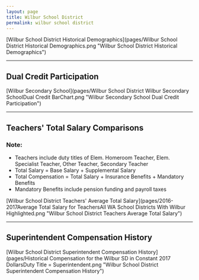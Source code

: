 ```yaml
---
layout: page
title: Wilbur School District
permalink: wilbur school district
---
```



[Wilbur School District Historical Demographics](pages/Wilbur School District Historical Demographics.png "Wilbur School District Historical Demographics")

___

## Dual Credit Participation

[Wilbur Secondary School](pages/Wilbur School District Wilbur Secondary SchoolDual Credit BarChart.png "Wilbur Secondary School Dual Credit Participation")


___

## Teachers' Total Salary Comparisons
### Note:
- Teachers include duty titles of Elem. Homeroom Teacher, Elem. Specialist Teacher, Other Teacher, Secondary Teacher
- Total Salary = Base Salary + Supplemental Salary
- Total Compensation = Total Salary + Insurance Benefits + Mandatory Benefits
- Mandatory Benefits include pension funding and payroll taxes

[Wilbur School District Teachers' Average Total Salary](pages/2016-2017Average Total Salary for TeachersAll WA School Districts With Wilbur Highlighted.png "Wilbur School District Teachers Average Total Salary")


___

## Superintendent Compensation History

[Wilbur School District Superintendent Compensation History](pages/Historical Compensation for the Wilbur SD in Constant 2017 DollarsDuty Title = Superintendent.png "Wilbur School District Superintendent Compensation History")

